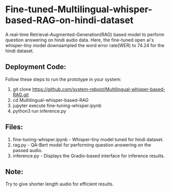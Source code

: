 # Fine-tuned-Multilingual-whisper-based-RAG-on-hindi-dataset

A real-time Retrieval-Augmented-Generation(RAG) based model to perform question answering on hindi audio data. Here, the fine-tuned open ai's whisper-tiny model downsampled the word error rate(WER) to 74.24 for the hindi dataset. 


## Deployment Code:

Follow these steps to run the prototype in your system:

1. git clone https://github.com/system-reboot/Multilingual-whisper-based-RAG.git
2. cd Multilingual-whisper-based-RAG
3. jupyter execute fine-tuning-whisper.ipynb
4. python3 run inference.py
   

## Files:

1. fine-tuning-whisper.ipynb - Whisper-tiny model tuned for hindi dataset.
2. rag.py - QA-Bert model for performing question answering on the passed audio.
3. inference.py - Displays the Gradio-based interface for inference results.

   
## Note:
Try to give shorter length audio for efficient results.
